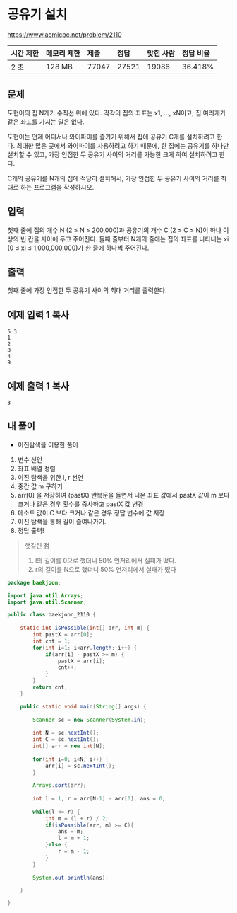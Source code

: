 # 공유기 설치 

 https://www.acmicpc.net/problem/2110

| 시간 제한 | 메모리 제한 | 제출  | 정답  | 맞힌 사람 | 정답 비율 |
| :-------- | :---------- | :---- | :---- | :-------- | :-------- |
| 2 초      | 128 MB      | 77047 | 27521 | 19086     | 36.418%   |

## 문제

도현이의 집 N개가 수직선 위에 있다. 각각의 집의 좌표는 x1, ..., xN이고, 집 여러개가 같은 좌표를 가지는 일은 없다.

도현이는 언제 어디서나 와이파이를 즐기기 위해서 집에 공유기 C개를 설치하려고 한다. 최대한 많은 곳에서 와이파이를 사용하려고 하기 때문에, 한 집에는 공유기를 하나만 설치할 수 있고, 가장 인접한 두 공유기 사이의 거리를 가능한 크게 하여 설치하려고 한다.

C개의 공유기를 N개의 집에 적당히 설치해서, 가장 인접한 두 공유기 사이의 거리를 최대로 하는 프로그램을 작성하시오.

## 입력

첫째 줄에 집의 개수 N (2 ≤ N ≤ 200,000)과 공유기의 개수 C (2 ≤ C ≤ N)이 하나 이상의 빈 칸을 사이에 두고 주어진다. 둘째 줄부터 N개의 줄에는 집의 좌표를 나타내는 xi (0 ≤ xi ≤ 1,000,000,000)가 한 줄에 하나씩 주어진다.

## 출력

첫째 줄에 가장 인접한 두 공유기 사이의 최대 거리를 출력한다.

## 예제 입력 1 복사

```
5 3
1
2
8
4
9
```

## 예제 출력 1 복사

```
3
```



## 내 풀이

* 이진탐색을 이용한 풀이

1. 변수 선언
2. 좌표 배열 정렬
3. 이진 탐색을 위한 l, r 선언
4. 중간 값 m 구하기
5. arr[0] 을 저장하여 (pastX) 반복문을 돌면서 나온 좌표 값에서 pastX 값이 m 보다 크거나 같은 경우 횟수를 증사하고 pastX 값 변경
6. 메소드 값이 C 보다 크거나 같은 경우 정답 변수에 값 저장
7. 이진 탐색을 통해 길이 줄여나가기.
8. 정답 출력!



> 햇갈린 점
>
> 1. l의 길이를 0으로 했더니 50% 언저리에서 실패가 떴다.
> 2. r의 길이를 N으로 했더니 50% 언저리에서 실패가 떴다

```java
package baekjoon;

import java.util.Arrays;
import java.util.Scanner;

public class baekjoon_2110 {
	
	static int isPossible(int[] arr, int m) {
		int pastX = arr[0];
		int cnt = 1;
		for(int i=1; i<arr.length; i++) {
			if(arr[i] - pastX >= m) {
				pastX = arr[i];
				cnt++;
			}
		}
		return cnt;
	}

	public static void main(String[] args) {
		
		Scanner sc = new Scanner(System.in);
		
		int N = sc.nextInt();
		int C = sc.nextInt();
		int[] arr = new int[N];
		
		for(int i=0; i<N; i++) {
			arr[i] = sc.nextInt();
		}
		
		Arrays.sort(arr);
		
		int l = 1, r = arr[N-1] - arr[0], ans = 0;
		
		while(l <= r) {
			int m = (l + r) / 2;
			if(isPossible(arr, m) >= C){
				ans = m;
				l = m + 1;
			}else {
				r = m - 1;
			}
		}
		
		System.out.println(ans);

	}

}
```

